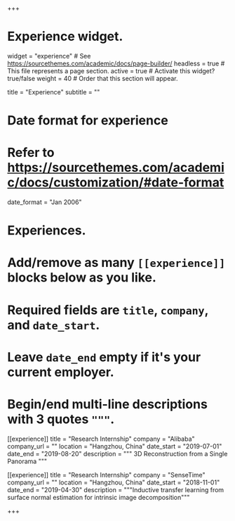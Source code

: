 +++
# Experience widget.
widget = "experience"  # See https://sourcethemes.com/academic/docs/page-builder/
headless = true  # This file represents a page section.
active = true  # Activate this widget? true/false
weight = 40  # Order that this section will appear.

title = "Experience"
subtitle = ""

# Date format for experience
#   Refer to https://sourcethemes.com/academic/docs/customization/#date-format
date_format = "Jan 2006"

# Experiences.
#   Add/remove as many `[[experience]]` blocks below as you like.
#   Required fields are `title`, `company`, and `date_start`.
#   Leave `date_end` empty if it's your current employer.
#   Begin/end multi-line descriptions with 3 quotes `"""`.
[[experience]]
  title = "Research Internship"
  company = "Alibaba"
  company_url = ""
  location = "Hangzhou, China"
  date_start = "2019-07-01"
  date_end = "2019-08-20"
  description = """ 3D Reconstruction from a Single Panorama  """

[[experience]]
  title = "Research Internship"
  company = "SenseTime"
  company_url = ""
  location = "Hangzhou, China"
  date_start = "2018-11-01"
  date_end = "2019-04-30"
  description = """Inductive transfer learning from surface normal estimation for intrinsic image decomposition"""

+++
